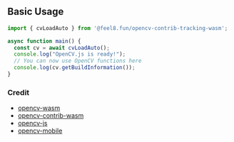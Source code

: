 ## Basic Usage

``` js
import { cvLoadAuto } from '@feel8.fun/opencv-contrib-tracking-wasm';

async function main() {
  const cv = await cvLoadAuto();
  console.log("OpenCV.js is ready!");
  // You can now use OpenCV functions here
  console.log(cv.getBuildInformation());
}
```


### Credit

- [opencv-wasm
](https://github.com/echamudi/opencv-wasm)
- [opencv-contrib-wasm](https://github.com/Hpmason/opencv-contrib-wasm/)
- [opencv-js](https://github.com/TechStark/opencv-js)
- [opencv-mobile](https://github.com/nihui/opencv-mobile)